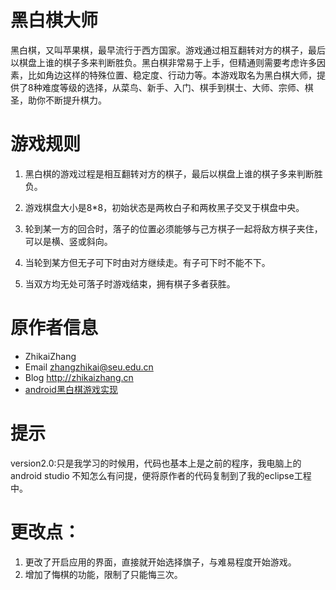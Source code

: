 黑白棋大师
============

黑白棋，又叫苹果棋，最早流行于西方国家。游戏通过相互翻转对方的棋子，最后以棋盘上谁的棋子多来判断胜负。黑白棋非常易于上手，但精通则需要考虑许多因素，比如角边这样的特殊位置、稳定度、行动力等。本游戏取名为黑白棋大师，提供了8种难度等级的选择，从菜鸟、新手、入门、棋手到棋士、大师、宗师、棋圣，助你不断提升棋力。

游戏规则
============

1. 黑白棋的游戏过程是相互翻转对方的棋子，最后以棋盘上谁的棋子多来判断胜负。

2. 游戏棋盘大小是8*8，初始状态是两枚白子和两枚黑子交叉于棋盘中央。

3. 轮到某一方的回合时，落子的位置必须能够与己方棋子一起将敌方棋子夹住，可以是横、竖或斜向。

4. 当轮到某方但无子可下时由对方继续走。有子可下时不能不下。

5. 当双方均无处可落子时游戏结束，拥有棋子多者获胜。


原作者信息
=========

 * ZhikaiZhang 
 * Email <zhangzhikai@seu.edu.cn>
 * Blog <http://zhikaizhang.cn>
 * [android黑白棋游戏实现](http://zhikaizhang.cn/2016/07/29/android%E9%BB%91%E7%99%BD%E6%A3%8B%E6%B8%B8%E6%88%8F%E5%AE%9E%E7%8E%B0/)
 

提示
=========
version2.0:只是我学习的时候用，代码也基本上是之前的程序，我电脑上的android studio 不知怎么有问提，便将原作者的代码复制到了我的eclipse工程中。


更改点：
=========
1. 更改了开启应用的界面，直接就开始选择旗子，与难易程度开始游戏。
2. 增加了悔棋的功能，限制了只能悔三次。
